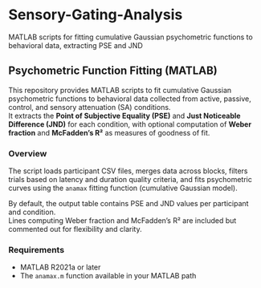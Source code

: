 # Sensory-Gating-Analysis
MATLAB scripts for fitting cumulative Gaussian psychometric functions to behavioral data, extracting PSE and JND

## Psychometric Function Fitting (MATLAB)

This repository provides MATLAB scripts to fit cumulative Gaussian psychometric functions to behavioral data collected from active, passive, control, and sensory attenuation (SA) conditions.  
It extracts the **Point of Subjective Equality (PSE)** and **Just Noticeable Difference (JND)** for each condition, with optional computation of **Weber fraction** and **McFadden’s R²** as measures of goodness of fit.

### Overview
The script loads participant CSV files, merges data across blocks, filters trials based on latency and duration quality criteria, and fits psychometric curves using the `anamax` fitting function (cumulative Gaussian model).

By default, the output table contains PSE and JND values per participant and condition.  
Lines computing Weber fraction and McFadden’s R² are included but commented out for flexibility and clarity.
 
### Requirements
- MATLAB R2021a or later  
- The `anamax.m` function available in your MATLAB path  
